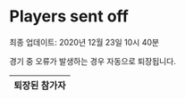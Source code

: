 # Players sent off
최종 업데이트: 2020년 12월 23일 10시 40분


경기 중 오류가 발생하는 경우 자동으로 퇴장됩니다.


| 퇴장된 참가자 |
|:---:|